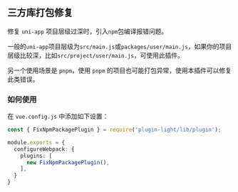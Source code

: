 ## 三方库打包修复

修复 `uni-app` 项目层级过深时，引入`npm`包编译报错问题。

一般的`uni-app`项目层级为`src/main.js`或`packages/user/main.js`，如果你的项目层级比较深，比如`src/project/user/main.js`，可使用此插件。

另一个使用场景是 `pnpm`，使用 `pnpm` 的项目也可能打包异常，使用本插件可以修复此类错误。

### 如何使用

在 `vue.config.js` 中添加如下设置：

```ts
const { FixNpmPackagePlugin } = require('plugin-light/lib/plugin');

module.exports = {
  configureWebpack: {
    plugins: [
      new FixNpmPackagePlugin(),
    ],
  }
}
```
